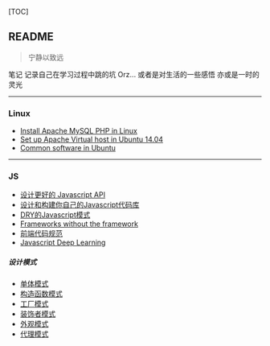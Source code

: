 [TOC]

## README
>宁静以致远

笔记
记录自己在学习过程中跳的坑 Orz...
或者是对生活的一些感悟
亦或是一时的灵光

----------------------------------------------------------------------
### Linux
* [Install Apache MySQL PHP in Linux](https://github.com/yiyunShm/NoteBook/blob/master/linux/Install%20Apache%20MySQL%20PHP%20in%20Linux.md)
* [Set up Apache Virtual host in Ubuntu 14.04](https://github.com/yiyunShm/NoteBook/blob/master/linux/Set%20up%20Apache%20Virtual%20host%20in%20Ubuntu%2014.04.md)
* [Common software in Ubuntu](https://github.com/yiyunShm/NoteBook/blob/master/linux/Common%20software%20in%20Ubuntu.md)

-----------------------------------------------------------------------
### JS
* [设计更好的 Javascript API](https://github.com/yiyunShm/NoteBook/blob/master/js/base/%E8%AE%BE%E8%AE%A1%E6%9B%B4%E5%A5%BD%E7%9A%84%20Javascript%20API.md)
* [设计和构建你自己的Javascript代码库](https://github.com/yiyunShm/NoteBook/blob/master/js/base/%E8%AE%BE%E8%AE%A1%E5%92%8C%E6%9E%84%E5%BB%BA%E4%BD%A0%E8%87%AA%E5%B7%B1%E7%9A%84Javascript%E4%BB%A3%E7%A0%81%E5%BA%93.md)
* [DRY的Javascript模式](https://github.com/yiyunShm/NoteBook/blob/master/js/base/DRY%E5%BC%80%E5%8F%91%E8%80%85%E7%9A%84Javascript%E6%A8%A1%E5%BC%8F.md)
* [Frameworks without the framework](https://github.com/yiyunShm/NoteBook/blob/master/js/base/Frameworks%20without%20the%20framework.md)
* [前端代码规范](https://github.com/yiyunShm/NoteBook/blob/master/js/base/%E5%89%8D%E7%AB%AF%E4%BB%A3%E7%A0%81%E8%A7%84%E8%8C%83.md)
* [Javascript Deep Learning](https://github.com/yiyunShm/NoteBook/blob/master/js/base/Javascript-deep-learning.md)

##### 设计模式
* [单体模式](https://github.com/yiyunShm/NoteBook/blob/master/js/design-pattern/singleton.md)
* [构造函数模式](https://github.com/yiyunShm/NoteBook/blob/master/js/design-pattern/constructor.md)
* [工厂模式](https://github.com/yiyunShm/NoteBook/blob/master/js/design-pattern/factory.md)
* [装饰者模式](https://github.com/yiyunShm/NoteBook/blob/master/js/design-pattern/decorator.md)
* [外观模式](https://github.com/yiyunShm/NoteBook/blob/master/js/design-pattern/facade.md)
* [代理模式](https://github.com/yiyunShm/NoteBook/blob/master/js/design-pattern/proxy.md)